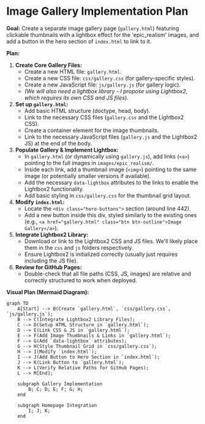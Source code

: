 # Image Gallery Implementation Plan

**Goal:** Create a separate image gallery page (`gallery.html`) featuring clickable thumbnails with a lightbox effect for the 'epic_realism' images, and add a button in the hero section of `index.html` to link to it.

**Plan:**

1.  **Create Core Gallery Files:**
    *   Create a new HTML file: `gallery.html`.
    *   Create a new CSS file: `css/gallery.css` (for gallery-specific styles).
    *   Create a new JavaScript file: `js/gallery.js` (for gallery logic).
    *   *(We will also need a lightbox library - I propose using Lightbox2, which requires its own CSS and JS files).*
2.  **Set up `gallery.html`:**
    *   Add basic HTML structure (doctype, head, body).
    *   Link to the necessary CSS files (`gallery.css` and the Lightbox2 CSS).
    *   Create a container element for the image thumbnails.
    *   Link to the necessary JavaScript files (`gallery.js` and the Lightbox2 JS) at the end of the body.
3.  **Populate Gallery & Implement Lightbox:**
    *   In `gallery.html` (or dynamically using `gallery.js`), add links (`<a>`) pointing to the full images in `images/epic_realism/`.
    *   Inside each link, add a thumbnail image (`<img>`) pointing to the same image (or potentially smaller versions if available).
    *   Add the necessary `data-lightbox` attributes to the links to enable the Lightbox2 functionality.
    *   Add basic styling in `css/gallery.css` for the thumbnail grid layout.
4.  **Modify `index.html`:**
    *   Locate the `<div class="hero-buttons">` section (around line 442).
    *   Add a new button inside this div, styled similarly to the existing ones (e.g., `<a href="gallery.html" class="btn btn-outline">Image Gallery</a>`).
5.  **Integrate Lightbox2 Library:**
    *   Download or link to the Lightbox2 CSS and JS files. We'll likely place them in the `css` and `js` folders respectively.
    *   Ensure Lightbox2 is initialized correctly (usually just requires including the JS file).
6.  **Review for GitHub Pages:**
    *   Double-check that all file paths (CSS, JS, images) are relative and correctly structured to work when deployed.

**Visual Plan (Mermaid Diagram):**

```mermaid
graph TD
    A[Start] --> B(Create `gallery.html`, `css/gallery.css`, `js/gallery.js`);
    B --> C(Integrate Lightbox2 Library Files);
    C --> D(Setup HTML Structure in `gallery.html`);
    D --> E(Link CSS & JS in `gallery.html`);
    E --> F(Add Image Thumbnails & Links in `gallery.html`);
    F --> G(Add `data-lightbox` attributes);
    G --> H(Style Thumbnail Grid in `css/gallery.css`);
    H --> I(Modify `index.html`);
    I --> J(Add Button to Hero Section in `index.html`);
    J --> K(Link Button to `gallery.html`);
    K --> L(Verify Relative Paths for GitHub Pages);
    L --> M[End];

    subgraph Gallery Implementation
        B; C; D; E; F; G; H;
    end

    subgraph Homepage Integration
        I; J; K;
    end